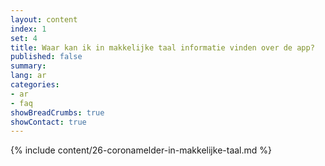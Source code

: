 ```yaml
---
layout: content
index: 1
set: 4
title: Waar kan ik in makkelijke taal informatie vinden over de app?
published: false
summary: 
lang: ar
categories:
- ar
- faq
showBreadCrumbs: true
showContact: true
---
```

{% include content/26-coronamelder-in-makkelijke-taal.md %}
